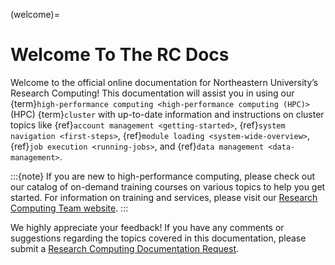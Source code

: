 (welcome)=
# Welcome To The RC Docs

Welcome to the official online documentation for Northeastern University’s Research Computing! This documentation will assist you in using our {term}`high-performance computing <high-performance computing (HPC)>` (HPC) {term}`cluster` with up-to-date information and instructions on cluster topics like {ref}`account management <getting-started>`, {ref}`system navigation <first-steps>`, {ref}`module loading <system-wide-overview>`, {ref}`job execution <running-jobs>`, and {ref}`data management <data-management>`.

:::{note}
If you are new to high-performance computing, please check out our catalog of on-demand training courses on various topics to help you get started. For information on training and services, please visit our [Research Computing Team website].
:::


We highly appreciate your feedback! If you have any comments or suggestions regarding the topics covered in this documentation, please submit a [Research Computing Documentation Request].


[research computing documentation request]: https://bit.ly/NURC-Documentation
[research computing team website]: https://rc.northeastern.edu
